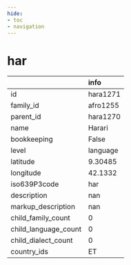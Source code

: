 ```yaml
---
hide:
- toc
- navigation
---
```

# har
|                      | info     |
|:---------------------|:---------|
| id                   | hara1271 |
| family_id            | afro1255 |
| parent_id            | hara1270 |
| name                 | Harari   |
| bookkeeping          | False    |
| level                | language |
| latitude             | 9.30485  |
| longitude            | 42.1332  |
| iso639P3code         | har      |
| description          | nan      |
| markup_description   | nan      |
| child_family_count   | 0        |
| child_language_count | 0        |
| child_dialect_count  | 0        |
| country_ids          | ET       |